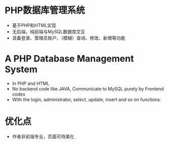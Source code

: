 # PHP数据库管理系统

- 基于PHP和HTML实现
- 无后端，纯前端与MySQL数据库交互
- 具备登录、管理员账户、（模糊）查询、修改、新增等功能





# A PHP Database Management System

- In PHP and HTML
- No backend code like JAVA, Communicate to MySQL purely by Frontend codes
- With the login, administrator, select, update, insert and so on functions.



# 优化点

- 作者非前端专业，页面可待美化

